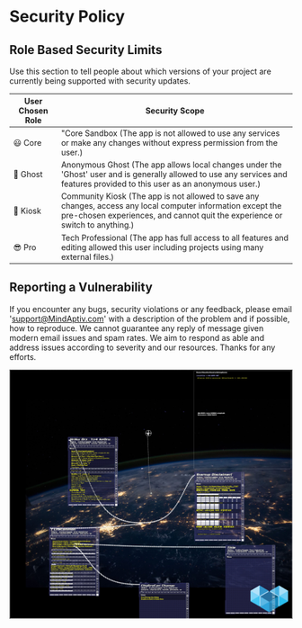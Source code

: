 # Security Policy

## Role Based Security Limits

Use this section to tell people about which versions of your project are
currently being supported with security updates.

| User Chosen Role | Security Scope          |
| ------- | ------------------ |
| :smiley: Core | "Core Sandbox (The app is not allowed to use any services or make any changes without express permission from the user.) |
| :ghost: Ghost | Anonymous Ghost (The app allows local changes under the 'Ghost' user and is generally allowed to use any services and features provided to this user as an anonymous user.) |
| :convenience_store: Kiosk | Community Kiosk (The app is not allowed to save any changes, access any local computer information except the pre-chosen experiences, and cannot quit the experience or switch to anything.) |
| :sunglasses: Pro | Tech Professional (The app has full access to all features and editing allowed this user including projects using many external files.) |

## Reporting a Vulnerability
If you encounter any bugs, security violations or any feedback, please email 'support@MindAptiv.com' with a description of the problem and if possible, how to reproduce. We cannot guarantee any reply of message given modern email issues and spam rates. We aim to respond as able and address issues according to severity and our resources. Thanks for any efforts.

![Background](Mx01__SuKz_MEDIA/SuKz03_TxTrz__APTIV_MADE/TxTrz09__SATELLITE.jpg)